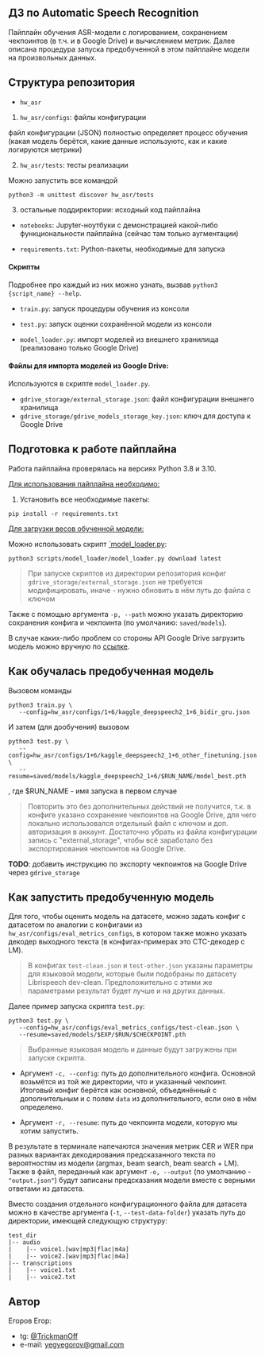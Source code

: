 ## ДЗ по Automatic Speech Recognition

Пайплайн обучения ASR-модели с логированием, сохранением чекпоинтов (в т.ч. и в Google Drive) и вычислением метрик.
Далее описана процедура запуска предобученной в этом пайплайне модели на произвольных данных.

## Структура репозитория
- `hw_asr`
1. `hw_asr/configs`: файлы конфигурации

файл конфигурации (JSON) полностью определяет процесс обучения (какая модель берётся, какие данные используютс, как и какие логируются метрики)

2. `hw_asr/tests`: тесты реализации

Можно запустить все командой
```
python3 -m unittest discover hw_asr/tests
```

3. остальные поддиректории: исходный код пайплайна

- `notebooks`: Jupyter-ноутбуки с демонстрацией какой-либо функциональности пайплайна (сейчас там только аугментации)

- `requirements.txt`: Python-пакеты, необходимые для запуска

#### Скрипты

Подробнее про каждый из них можно узнать, вызвав `python3 {script_name} --help`.

- `train.py`: запуск процедуры обучения из консоли

- `test.py`: запуск оценки сохранённой модели из консоли

- `model_loader.py`: импорт моделей из внешнего хранилища (реализовано только Google Drive)

#### Файлы для импорта моделей из Google Drive:

Используются в скрипте `model_loader.py`.

- `gdrive_storage/external_storage.json`: файл конфигурации внешнего хранилища
- `gdrive_storage/gdrive_models_storage_key.json`: ключ для доступа к Google Drive

## Подготовка к работе пайплайна

Работа пайплайна проверялась на версиях Python 3.8 и 3.10.

<u>Для использования пайплайна необходимо:</u>
1. Установить все необходимые пакеты:
```
pip install -r requirements.txt
```

<u>Для загрузки весов обученной модели:</u>

Можно использовать скрипт [`model_loader.py](./scripts/model_loader):
```
python3 scripts/model_loader/model_loader.py download latest
```

> При запуске скриптов из директории репозитория конфиг `gdrive_storage/external_storage.json` не требуется модифицировать, иначе - нужно обновить в нём путь до файла с ключом

Также с помощью аргумента `-p, --path` можно указать директорию сохранения конфига и чекпоинта (по умолчанию: `saved/models`).

В случае каких-либо проблем со стороны API Google Drive загрузить модель можно вручную по [ссылке](https://drive.google.com/drive/folders/1k7JkQV9ZBwQTKEYfJqt78gI5ko6NtYN-?usp=drive_link).


## Как обучалась предобученная модель

Вызовом команды

```
python3 train.py \
   --config=hw_asr/configs/1+6/kaggle_deepspeech2_1+6_bidir_gru.json
```

И затем (для дообучения) вызовом
```
python3 test.py \
   --config=hw_asr/configs/1+6/kaggle_deepspeech2_1+6_other_finetuning.json \
   --resume=saved/models/kaggle_deepspeech2_1+6/$RUN_NAME/model_best.pth
```
, где $RUN_NAME - имя запуска в первом случае

> Повторить это без дополнительных действий не получится, т.к. в конфиге указано сохранение чекпоинтов на Google Drive, для чего локально использовался отдельный файл с ключом и доп. авторизация в аккаунт.
Достаточно убрать из файла конфигурации запись с "external_storage", чтобы всё заработало без экспортирования чекпоинтов на Google Drive.

**TODO**: добавить инструкцию по экспорту чекпоинтов на Google Drive через `gdrive_storage`


## Как запустить предобученную модель

Для того, чтобы оценить модель на датасете, можно задать конфиг с датасетом по аналогии с конфигами из `hw_asr/configs/eval_metrics_configs`, в котором также можно указать декодер выходного текста (в конфигах-примерах это CTC-декодер с LM).

> В конфигах `test-clean.json` и `test-other.json` указаны параметры для языковой модели, которые были подобраны по датасету Librispeech dev-clean.
Предположительно с этими же параметрами результат будет лучше и на других данных.

Далее пример запуска скрипта `test.py`:
```
python3 test.py \
   --config=hw_asr/configs/eval_metrics_configs/test-clean.json \
   --resume=saved/models/$EXP/$RUN/$CHECKPOINT.pth
```

> Выбранные языковая модель и данные будут загружены при запуске скрипта.

- Аргумент `-c, --config`: путь до дополнительного конфига.
Основной возьмётся из той же директории, что и указанный чекпоинт.
Итоговый конфиг берётся как основной, объединённый с дополнительным и с полем `data` из дополнительного, если оно в нём определено.

- Аргумент `-r, --resume`: путь до чекпоинта модели, которую мы хотим запустить.

В результате в терминале напечаются значения метрик CER и WER при разных вариантах декодирования предсказанного текста по вероятностям из модели (argmax, beam search, beam search + LM).
Также в файл, переданный как аргумент `-o, --output` (по умолчанию - `"output.json"`) будут записаны предсказания модели вместе с верными ответами из датасета.

Вместо создания отдельного конфигурационного файла для датасета можно в качестве аргумента (`-t`, `--test-data-folder`) указать путь до директории, имеющей следующую структуру:
```
test_dir
|-- audio
|    |-- voice1.[wav|mp3|flac|m4a]
|    |-- voice2.[wav|mp3|flac|m4a]
|-- transcriptions
|    |-- voice1.txt
|    |-- voice2.txt
```

## Автор

Егоров Егор:
- tg: [@TrickmanOff](https://t.me/TrickmanOff)
- e-mail: yegyegorov@gmail.com